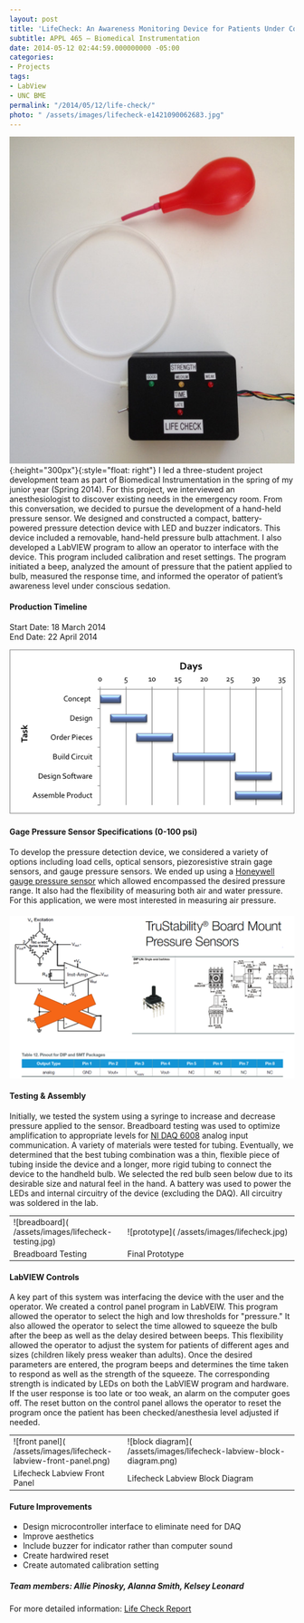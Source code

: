 ```yaml
---
layout: post
title: 'LifeCheck: An Awareness Monitoring Device for Patients Under Conscious Sedation'
subtitle: APPL 465 – Biomedical Instrumentation
date: 2014-05-12 02:44:59.000000000 -05:00
categories:
- Projects
tags:
- LabView
- UNC BME
permalink: "/2014/05/12/life-check/"
photo: " /assets/images/lifecheck-e1421090062683.jpg"
---
```

![lifecheck]( /assets/images/lifecheck-e1421090062683.jpg){:height="300px"}{:style="float: right"}
I led a three-student project development team as part of Biomedical Instrumentation in the spring of my junior year (Spring 2014). For this project, we interviewed an anesthesiologist to discover existing needs in the emergency room. From this conversation, we decided to pursue the development of a hand-held pressure sensor. We designed and constructed a compact, battery-powered pressure detection device with LED and buzzer indicators. This device included a removable, hand-held pressure bulb attachment. I also developed a LabVIEW program to allow an operator to interface with the device. This program included calibration and reset settings. The program initiated a beep, analyzed the amount of pressure that the patient applied to bulb, measured the response time, and informed the operator of patient’s awareness level under conscious sedation.


#### **Production Timeline**

Start Date: 18 March 2014  
End Date: 22 April 2014

![Lifecheck Gantt Chart]( /assets/images/lifecheck-gantt-chart.png?w=600)

#### **Gage Pressure**  **Sensor Specifications** **(0-100** **psi)**

To develop the pressure detection device, we considered a variety of options including load cells, optical sensors, piezoresistive strain gage sensors, and gauge pressure sensors. We ended up using a [Honeywell gauge pressure sensor](http://sensing.honeywell.com/honeywell-sensing-trustability-ssc-series-standard-accuracy-board-mount-pressure-sensors-50099533-a-en.pdf) which allowed encompassed the desired pressure range. It also had the flexibility of measuring both air and water pressure. For this application, we were most interested in measuring air pressure.

#### ![lifeckeck gage sensor]( /assets/images/gage-sensor.png?w=2048)

#### **Testing & Assembly**

Initially, we tested the system using a syringe to increase and decrease pressure applied to the sensor. Breadboard testing was used to optimize amplification to appropriate levels for [NI DAQ 6008](http://sine.ni.com/nips/cds/view/p/lang/en/nid/201986) analog input communication. A variety of materials were tested for tubing. Eventually, we determined that the best tubing combination was a thin, flexible piece of tubing inside the device and a longer, more rigid tubing to connect the device to the handheld bulb. We selected the red bulb seen below due to its desirable size and natural feel in the hand. A battery was used to power the LEDs and internal circuitry of the device (excluding the DAQ). All circuitry was soldered in the lab.

<table>
  <colgroup>
    <col width="40%" />
    <col width="60%" />
  </colgroup>
  <tbody>
    <tr>
      <td markdown="span">![breadboard]( /assets/images/lifecheck-testing.jpg) </td>
      <td markdown="span">![prototype]( /assets/images/lifecheck.jpg) </td>
    </tr>
    <tr>
      <td markdown="span">Breadboard Testing </td>
      <td markdown="span">Final Prototype</td>
    </tr>
  </tbody>
</table>

#### **LabVIEW Controls**

A key part of this system was interfacing the device with the user and the operator. We created a control panel program in LabVEIW. This program allowed the operator to select the high and low thresholds for "pressure." It also allowed the operator to select the time allowed to squeeze the bulb after the beep as well as the delay desired between beeps. This flexibility allowed the operator to adjust the system for patients of different ages and sizes (children likely press weaker than adults). Once the desired parameters are entered, the program beeps and determines the time taken to respond as well as the strength of the squeeze. The corresponding strength is indicated by LEDs on both the LabVIEW program and hardware. If the user response is too late or too weak, an alarm on the computer goes off. The reset button on the control panel allows the operator to reset the program once the patient has been checked/anesthesia level adjusted if needed.

<table>
  <colgroup>
    <col width="40%" />
    <col width="60%" />
  </colgroup>
  <tbody>
    <tr>
      <td markdown="span">![front panel]( /assets/images/lifecheck-labview-front-panel.png) </td>
      <td markdown="span">![block diagram]( /assets/images/lifecheck-labview-block-diagram.png) </td>
    </tr>
    <tr>
      <td markdown="span">Lifecheck Labview Front Panel </td>
      <td markdown="span">Lifecheck Labview Block Diagram</td>
    </tr>
  </tbody>
</table>

#### Future Improvements

- Design microcontroller interface to eliminate need for DAQ
- Improve aesthetics
- Include buzzer for indicator rather than computer sound
- Create hardwired reset
- Create automated calibration setting

##### Team members: Allie Pinosky, Alanna Smith, Kelsey Leonard

For more detailed information: [Life Check Report](/assets/pdfs/life-check.pdf)
